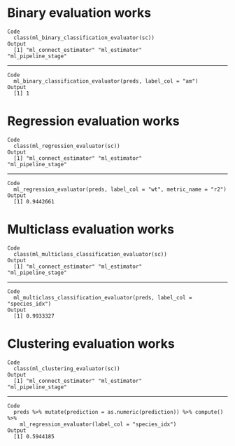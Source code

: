 # Binary evaluation works

    Code
      class(ml_binary_classification_evaluator(sc))
    Output
      [1] "ml_connect_estimator" "ml_estimator"         "ml_pipeline_stage"   

---

    Code
      ml_binary_classification_evaluator(preds, label_col = "am")
    Output
      [1] 1

# Regression evaluation works

    Code
      class(ml_regression_evaluator(sc))
    Output
      [1] "ml_connect_estimator" "ml_estimator"         "ml_pipeline_stage"   

---

    Code
      ml_regression_evaluator(preds, label_col = "wt", metric_name = "r2")
    Output
      [1] 0.9442661

# Multiclass evaluation works

    Code
      class(ml_multiclass_classification_evaluator(sc))
    Output
      [1] "ml_connect_estimator" "ml_estimator"         "ml_pipeline_stage"   

---

    Code
      ml_multiclass_classification_evaluator(preds, label_col = "species_idx")
    Output
      [1] 0.9933327

# Clustering evaluation works

    Code
      class(ml_clustering_evaluator(sc))
    Output
      [1] "ml_connect_estimator" "ml_estimator"         "ml_pipeline_stage"   

---

    Code
      preds %>% mutate(prediction = as.numeric(prediction)) %>% compute() %>%
        ml_regression_evaluator(label_col = "species_idx")
    Output
      [1] 0.5944185

